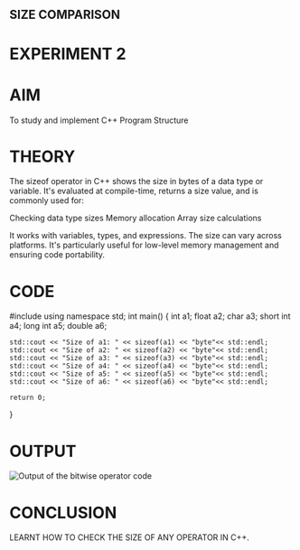 ## SIZE COMPARISON
# EXPERIMENT 2
# AIM
To study and implement C++ Program Structure 

# THEORY
The sizeof operator in C++ shows the size in bytes of a data type or variable. It's evaluated at compile-time, returns a size value, and is commonly used for:

Checking data type sizes
Memory allocation
Array size calculations

It works with variables, types, and expressions. The size can vary across platforms. It's particularly useful for low-level memory management and ensuring code portability.

# CODE
#include <iostream>
using namespace std;
int main() {
     int a1;
     float a2;
      char a3;
      short int a4;
      long int a5;
      double a6;
    

    std::cout << "Size of a1: " << sizeof(a1) << "byte"<< std::endl;
    std::cout << "Size of a2: " << sizeof(a2) << "byte"<< std::endl;
    std::cout << "Size of a3: " << sizeof(a3) << "byte"<< std::endl;
    std::cout << "Size of a4: " << sizeof(a4) << "byte"<< std::endl;
    std::cout << "Size of a5: " << sizeof(a5) << "byte"<< std::endl;
    std::cout << "Size of a6: " << sizeof(a6) << "byte"<< std::endl;
    
    return 0;
}

# OUTPUT 
![Output of the bitwise operator code](https://github.com/SumitPandey-cloud/operators/blob/main/SIZEOF%20OUTPUT.jpg)

# CONCLUSION

LEARNT HOW TO CHECK THE SIZE OF ANY OPERATOR IN C++.
